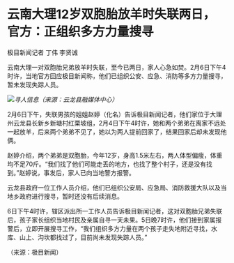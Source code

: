 # 云南大理12岁双胞胎放羊时失联两日，官方：正组织多方力量搜寻

极目新闻记者 丁伟 李贤诚

云南大理一对双胞胎兄弟放羊时失联，至今已两日，家人心急如焚。2月6日下午4时许，当地官方回应极目新闻称，他们已组织公安、应急、消防等多方力量搜寻，暂未发现失踪人员。

![](https://inews.gtimg.com/newsapp_bt/0/15647397020/1000)_寻人信息（来源：云龙县融媒体中心）_

2月6日下午，失联男孩的姐姐赵婷（化名）告诉极目新闻记者，他们家位于大理州云龙县长新乡新塘村红栗坡组，2月4日下午4时许，她和两个弟弟在离家不远处一起放羊，后来两个弟弟不见了，她以为两人提前回家了，结果回家后却未发现他俩。

赵婷介绍，两个弟弟是双胞胎，今年12岁，身高1.5米左右，两人体型偏瘦，体重均不足70斤。“我们找了他们可能走丢的地方，也找了整个村子，还是没有找到。”赵婷说，事发后，家人已向当地警方报警。

云龙县政府一位工作人员介绍，他们已组织公安局、应急局、消防救援大队以及当地乡政府进行搜寻，暂时还没有后续消息。

6日下午4时许，辖区派出所一工作人员告诉极目新闻记者，这对双胞胎兄弟失联后，孩子家长组织当地村民及亲属自寻一天未果。5日晚7时许，他们接到家属报警后，立即开展搜寻工作，“我们组织多方力量在两个孩子走失地附近寻找，水库、山上、沟坎都找过了，目前尚未发现失踪人员。”

（来源：极目新闻）

